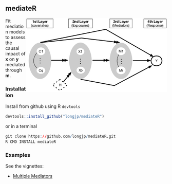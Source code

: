 ## mediateR

<img src="man/figs/dag.png" align="right" width="440" />


Fit mediation models to assess the causal impact of **x** on **y** mediated through **m**. 

### Installation

Install from github using R `devtools`

``` r
devtools::install_github("longjp/mediateR")
```

or in a terminal

``` r
git clone https://github.com/longjp/mediateR.git
R CMD INSTALL mediateR
```

### Examples

See the vignettes:

* [Multiple Mediators](https://htmlpreview.github.io/?https://github.com/longjp/mediateR/blob/master/vignettes/multiple_mediators.html)


